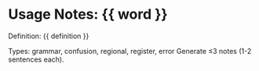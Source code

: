 # Usage Notes: {{ word }}
Definition: {{ definition }}

Types: grammar, confusion, regional, register, error
Generate ≤3 notes (1-2 sentences each).